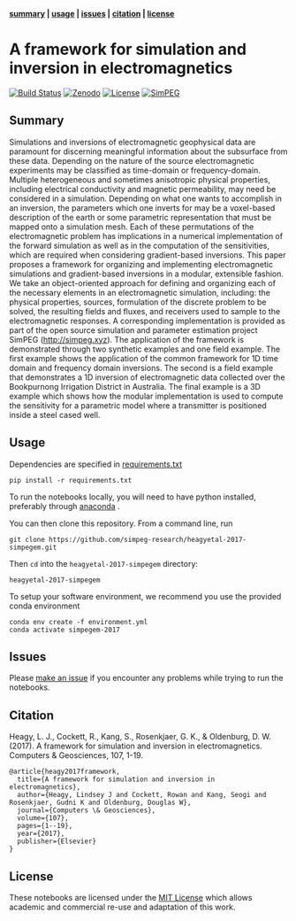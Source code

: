 **[summary](#summary) |  [usage](#usage) | [issues](#issues) | [citation](#citation) | [license](#license)**


# A framework for simulation and inversion in electromagnetics
[![Build Status](https://travis-ci.org/simpeg-research/heagyetal-2017-simpegem.svg?branch=master)](https://travis-ci.org/simpeg-research/heagyetal-2017-simpegem)
[![Zenodo](https://zenodo.org/badge/124603211.svg)](https://zenodo.org/badge/latestdoi/124603211)
[![License](https://img.shields.io/github/license/simpeg-research/heagyetal-2017-simpegem.svg)](https://github.com/simpeg-research/heagyetal-2017-simpegem/blob/master/LICENSE)
[![SimPEG](https://img.shields.io/badge/powered%20by-SimPEG-blue.svg)](http://simpeg.xyz)

## Summary

Simulations and inversions of electromagnetic geophysical data are paramount for discerning meaningful information about the subsurface from these data. Depending on the nature of the source electromagnetic experiments may be classified as time-domain or frequency-domain. Multiple heterogeneous and sometimes anisotropic physical properties, including electrical conductivity and magnetic permeability, may need be considered in a simulation. Depending on what one wants to accomplish in an inversion, the parameters which one inverts for may be a voxel-based description of the earth or some parametric representation that must be mapped onto a simulation mesh. Each of these permutations of the electromagnetic problem has implications in a numerical implementation of the forward simulation as well as in the computation of the sensitivities, which are required when considering gradient-based inversions. This paper proposes a framework for organizing and implementing electromagnetic simulations and gradient-based inversions in a modular, extensible fashion. We take an object-oriented approach for defining and organizing each of the necessary elements in an electromagnetic simulation, including: the physical properties, sources, formulation of the discrete problem to be solved, the resulting fields and fluxes, and receivers used to sample to the electromagnetic responses. A corresponding implementation is provided as part of the open source simulation and parameter estimation project SimPEG (http://simpeg.xyz). The application of the framework is demonstrated through two synthetic examples and one field example. The first example shows the application of the common framework for 1D time domain and frequency domain inversions. The second is a field example that demonstrates a 1D inversion of electromagnetic data collected over the Bookpurnong Irrigation District in Australia. The final example is a 3D example which shows how the modular implementation is used to compute the sensitivity for a parametric model where a transmitter is positioned inside a steel cased well.

## Usage

Dependencies are specified in [requirements.txt](/requirements.txt)

```
pip install -r requirements.txt
```

To run the notebooks locally, you will need to have python installed,
preferably through [anaconda](https://www.anaconda.com/download/) .

You can then clone this repository. From a command line, run

```
git clone https://github.com/simpeg-research/heagyetal-2017-simpegem.git
```

Then `cd` into the `heagyetal-2017-simpegem` directory:

```
heagyetal-2017-simpegem
```

To setup your software environment, we recommend you use the provided conda environment

```
conda env create -f environment.yml
conda activate simpegem-2017
```


## Issues


Please [make an issue](https://github.com/simpeg-research/heagyetal-2017-simpegem/issues) if you encounter any problems while trying to run the notebooks.


## Citation 
Heagy, L. J., Cockett, R., Kang, S., Rosenkjaer, G. K., & Oldenburg, D. W. (2017). A framework for simulation and inversion in electromagnetics. Computers & Geosciences, 107, 1-19.

```
@article{heagy2017framework,
  title={A framework for simulation and inversion in electromagnetics},
  author={Heagy, Lindsey J and Cockett, Rowan and Kang, Seogi and Rosenkjaer, Gudni K and Oldenburg, Douglas W},
  journal={Computers \& Geosciences},
  volume={107},
  pages={1--19},
  year={2017},
  publisher={Elsevier}
}
```

## License
These notebooks are licensed under the [MIT License](/LICENSE) which allows academic and commercial re-use and adaptation of this work.

